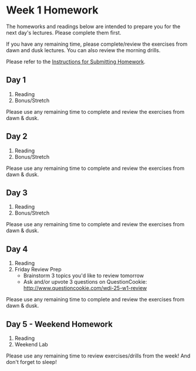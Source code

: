 # Week 1 Homework

The homeworks and readings below are intended to prepare you for the next day's lectures. Please complete them first.

If you have any remaining time, please complete/review the exercises from dawn and dusk lectures. You can also review the morning drills.

Please refer to the [Instructions for Submitting Homework](/how-tos/homework-submission.md).

## Day 1

1. Reading
2. Bonus/Stretch

Please use any remaining time to complete and review the exercises from dawn & dusk.

## Day 2

1. Reading
2. Bonus/Stretch

Please use any remaining time to complete and review the exercises from dawn & dusk.

## Day 3

1. Reading
2. Bonus/Stretch

Please use any remaining time to complete and review the exercises from dawn & dusk.

## Day 4

1. Reading
2. Friday Review Prep
    - Brainstorm 3 topics you'd like to review tomorrow
    - Ask and/or upvote 3 questions on QuestionCookie: http://www.questioncookie.com/wdi-25-w1-review

Please use any remaining time to complete and review the exercises from dawn & dusk.

## Day 5 - Weekend Homework

1. Reading
2. Weekend Lab

Please use any remaining time to review exercises/drills from the week! And don't forget to sleep!
